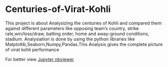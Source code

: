 # Centuries-of-Virat-Kohli
                                                                                               
This project is about Analysizing the centuries of Kohli and compared them against different parameters like opposing team’s country, strike rate,win/loss/draw, batting order, home and away-ground conditions, stadium. Analysiation is done by using the python libraries like Matplotlib,Seaborn,Numpy,Pandas.This Analysis gives the complete picture of virat kohli performance

For better view [Jupyter nbviewer](https://nbviewer.org/github/Madhuri2402/Madhuri_portfolio/blob/main/virat%20centuries%20analysis.ipynb)
